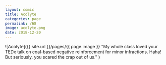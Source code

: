 ```yaml
---
layout: comic
title: Acolyte
categories: page
permalink: /68
image: acolyte.png
date: 2018-12-20
---
```


![Acolyte]({{ site.url }}/pages/{{ page.image }} "My whole class loved your TEDx talk on coal-based negative reinforcement for minor infractions. Haha! But seriously, you scared the crap out of us." )